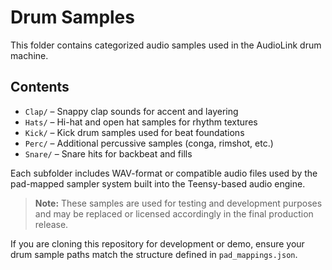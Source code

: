 # Drum Samples

This folder contains categorized audio samples used in the AudioLink drum machine.

## Contents
- `Clap/` – Snappy clap sounds for accent and layering
- `Hats/` – Hi-hat and open hat samples for rhythm textures
- `Kick/` – Kick drum samples used for beat foundations
- `Perc/` – Additional percussive samples (conga, rimshot, etc.)
- `Snare/` – Snare hits for backbeat and fills

Each subfolder includes WAV-format or compatible audio files used by the pad-mapped sampler system built into the Teensy-based audio engine.

> **Note:** These samples are used for testing and development purposes and may be replaced or licensed accordingly in the final production release.

If you are cloning this repository for development or demo, ensure your drum sample paths match the structure defined in `pad_mappings.json`.

